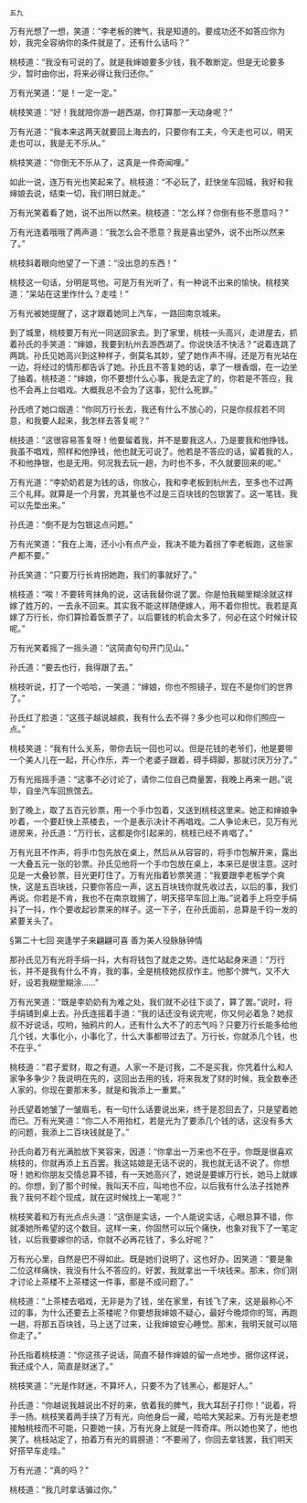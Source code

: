     五九 

   万有光想了一想，笑道：“李老板的脾气，我是知道的。要成功还不如答应你为妙，我完全容纳你的条件就是了，还有什么话吗？”

   桃枝道：“我没有可说的了。就是我婶娘要多少钱，我不敢断定。但是无论要多少，暂时由你出，将来必得让我归还你。”

   万有光笑道：“是！一定一定。”

   桃枝笑道：“好！我就陪你游一趟西湖，你打算那一天动身呢？”

   万有光道：“我本来这两天就要回上海去的，只要你有工夫，今天走也可以，明天走也可以，我是无不乐从。”

   桃枝笑道：“你倒无不乐从了，这真是一件奇闻哩。”

   如此一说，连万有光也笑起来了。桃枝道：“不必玩了，赶快坐车回城，我好和我婶娘去说，结束一切，我们明日就走。”

   万有光笑着看了她，说不出所以然来。桃枝道：“怎么样？你倒有些不愿意吗？”

   万有光连着哦哦了两声道：“我怎么会不愿意？我是喜出望外，说不出所以然来了。”

   桃枝斜着眼向他望了一下道：“没出息的东西！”

   桃枝这一句话，分明是骂他。可是万有光听了，有一种说不出来的愉快。桃枝笑道：“呆站在这里作什么？走哇！”

   万有光被她提醒了，这才跟着她同上汽车，一路回南京城来。

   到了城里，桃枝要万有光一同送回家去。到了家里，桃枝一头高兴，走进屋去，抓着孙氏的手笑道：“婶娘，我要到杭州去游西湖了。你说快活不快活？”说着连跳了两跳。孙氏见她高兴到这种样子，倒莫名其妙，望了她作声不得。还是万有光站在一边，将经过的情形都告诉了她。孙氏且不答复她的话，拿了一根香烟，在一边坐了抽着。桃枝道：“婶娘，你不要想什么心事，我是去定了的，你若是不答应，我也不会再上台唱戏。大概我总不会为了这事，犯什么死罪。”

   孙氏喷了她口烟道：“你同万行长去，我还有什么不放心的，只是你叔叔若不同意，和我要人起来，我怎样去答复呢？”

   桃技道：“这很容易答复呀！他要留着我，并不是要我这人，乃是要我和他挣钱。我虽不唱戏，照样和他挣钱，他也就无可说了。他若是不答应的话，留着我的人，不和他挣银，也是无用。何况我去玩一趟，为时也不多，不久就要回来的呢。”

   万有光道：“李奶奶若是为钱的话，你放心，我和李老板到杭州去，至多也不过两三个礼拜。就算是一个月罢，充其量也不过是三百块钱的包银罢了。这一笔钱，我可以先垫出来。”

   孙氏道：“倒不是为包银这点问题。”

   万有光笑道：“我在上海，还小小有点产业，我决不能为着拐了李老板跑，这些家产都不要。”

   孙氏笑道：“只要万行长肯拐她跑，我们的事就好了。”

   桃枝道：“唉！不要转弯抹角的说，这话我替你说了罢。你是怕我糊里糊涂就这样嫁了姓万的，一去永不回来。其实我不能这样随便嫁人，用不着你担忧。我若是真嫁了万行长，你们算捡着饭票子了，以后要钱的机会太多了，何必在这个时候计较呢。”

   万有光笑着摇了一摇头道：“这简直句句开门见山。”

   孙氏道：“要去也行，我得跟了去。”

   桃枝听说，打了一个哈哈，一笑道：“婶娘，你也不照镜子，现在不是你们的世界了。”

   孙氏红了脸道：“这孩子越说越疯，我有什么去不得？多少也可以和你们照应一点。”

   桃枝笑道：“我有什么关系，带你去玩一回也可以。但是花钱的老爷们，他是要带一个美人儿在一起，开心作乐，弄一个老婆子跟着，碍手碍脚，那就讨厌万分了。”

   万有光摇摇手道：“这事不必讨论了，请你二位自己商量罢，我晚上再来一趟。”说毕，自坐汽车回旅馆去。

   到了晚上，取了五百元钞票，用一个手巾包着，又送到桃枝这里来。她正和婶娘争吵着，一个要赶快上茶楼去，一个是表示决计不再唱戏。二人争论未已，见万有光进房来，孙氏道：“万行长，这都是你引起来的，桃枝已经不肯唱了。”

   万有光且不作声，将手巾包先放在桌上，然后从从容容的，将手巾包解开来，露出一大叠五元一张的钞票。孙氏见他将一个手巾包放在桌上，本来已是很注意。这时见是一大叠钞票，目光更盯住了。万有光指着钞票笑道：“我要跟李老板学个爽快，这是五百块钱，只要你答应一声，这五百块钱你就先收过去，以后的事，我们再说。你若是不肯，我也不在南京耽搁了，明天搭早车回上海。”说着手上将空手绢抖了一抖，作个要收起钞票来的样子。这一下子，在孙氏面前，总算是千钧一发的紧要关头了。

   §第二十七回 突逢学子来翩翩可喜 善为美人役脉脉钟情

   那孙氏见万有光将手绢一抖，大有将钱包了就走之势。连忙站起身来道：“万行长，并不是我有什么不肯，我的事，全是桃枝她叔叔作主。他那个脾气，又不大好，设若我糊里糊涂……”

   万有光笑道：“既是李奶奶有为难之处，我们就不必往下谈了，算了罢。”说时，将手绢铺到桌上去。孙氏连摇着手道：“我的话还没有说完呢，你又何必着急？她叔叔不好说话，哎哟，抽鸦片的人，还有什么大不了的志气吗？只要万行长能多给他几个钱，大事化小，小事化了，什么大事都带过去了。万行长，你就添几个钱，也不在乎。”

   桃枝道：“君子爱财，取之有道。人家一不是讨我，二不是买我，你凭着什么和人家争多争少？我说明在先的，这回出去用的钱，将来我发了财的时候，我全数奉还人家的。你现在要那末多，就是和我添上一重累。”

   孙氏望着她皱了一皱眉毛，有一句什么话要说出来，终于是忍回去了，只是望着她而已。万有光笑道：“你二人不用抬杠，若是光为了要添几个钱的话，这没有多大的问题，我添上二百块钱就是了。”

   孙氏向着万有光满脸放下笑容来，因道：“你拿出一万来也不在乎。你既是很喜欢桃枝的，你就再添上五百罢。我这姑娘是无话不说的，我也就无话不说了。你想呀！她和你朋友交情总算不错，有一天她高兴了，她说是要嫁万行长，她马上就嫁的。你想，到了那个时候，我叫天不应，叫地也不应，以后我有什么法子找她养我？我何不趁个现成，就在这时候找上一笔呢？”

   桃枝笑着和万有光点点头道：“这倒是实话，一个人能说实话，心眼总算不错，你就凑她所希望的这个数目。这样一来，你固然可以玩个痛快，也象对我下了一笔定钱，以后我要嫁你的话，你就不必再花钱了，多么好呢？”

   万有光心里，自然是巴不得如此。既是她们说明了，这也好办，因笑道：“要是象二位这样痛快，我没有什么不答应的。好罢，我就拿出一千块钱来。那末，你们刚才讨论上茶楼不上茶楼这一件事，那是不成问题了。”

   桃枝道：“上茶楼去唱戏，无非是为了钱，坐在家里，有钱飞了来，这是最称心不过的事，为什么还要去上茶楼呢？你要想我婶娘不疑心，最好今晚烦你的驾，再跑一趟，将那五百块钱，马上送了过来，让我婶娘安心睡觉。那末，我明天就可以陪你走了。”

   孙氏指着桃枝道：“你这孩子说话，简直不替作婶娘的留一点地步。据你这样说，我还成个人，简直是财迷了。”

   桃枝笑道：“光是作财迷，不算坏人，只要不为了钱黑心，都是好人。”

   孙氏道：“你越说我越说出不好的来，依着我的脾气，我大耳刮子打你！”说着，将手一扬。桃枝笑着两手挟了万有光，向他身后一藏，哈哈大笑起来。万有光是老想接触桃枝而不可能，只要她一挟，万有光身上就是一阵奇痒。所以她也笑了，他也笑了。桃枝站定了，拍着万有光的肩膀道：“不要闹了，你回去拿钱罢，我们明天好搭早车走哇。”

   万有光道：“真的吗？”

   桃枝道：“我几时拿话骗过你。”

